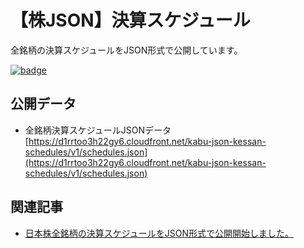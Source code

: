 # 【株JSON】決算スケジュール

全銘柄の決算スケジュールをJSON形式で公開しています。

[![badge](https://github.com/umihico/kabu-json-kessan-schedules/actions/workflows/auto-update.yml/badge.svg)](https://github.com/umihico/kabu-json-kessan-schedules/actions/workflows/auto-update.yml)

## 公開データ

- 全銘柄決算スケジュールJSONデータ [https://d1rrtoo3h22gy6.cloudfront.net/kabu-json-kessan-schedules/v1/schedules.json](https://d1rrtoo3h22gy6.cloudfront.net/kabu-json-kessan-schedules/v1/schedules.json)

## 関連記事

- [日本株全銘柄の決算スケジュールをJSON形式で公開開始しました。](https://umihi.co/blog/20240914-kabu-json-kessan-schedules-release)
